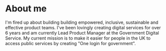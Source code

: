 # About me

I'm fired up about building building empowered, inclusive, sustainable and effective product teams. I've been lovingly creating digital services for over 6 years and am currently Lead Product Manager at the Government Digital Service. My current mission is to make it easier for people in the UK to access public services by creating "One login for government".
